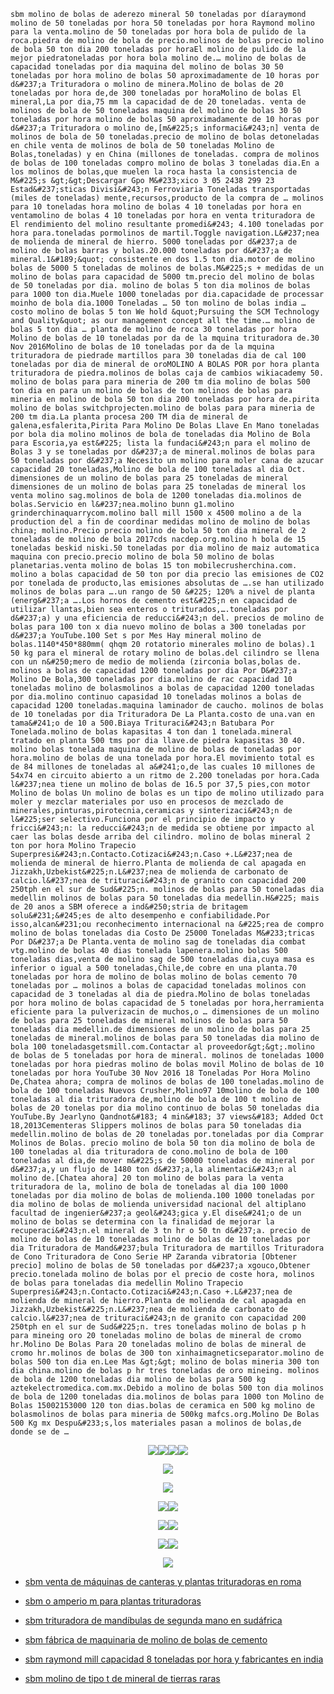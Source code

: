 
```
sbm molino de bolas de aderezo mineral 50 toneladas por díaraymond molino de 50 toneladas por hora 50 toneladas por hora Raymond molino para la venta.molino de 50 toneladas por hora bola de pulido de la roca.piedra de molino de bola de precio.molinos de bolas precio molino de bola 50 ton dia 200 toneladas por horaEl molino de pulido de la mejor piedratoneladas por hora bola molino de.… molino de bolas de capacidad toneladas por dia maquina del molino de bolas 30 50 toneladas por hora molino de bolas 50 aproximadamente de 10 horas por d&#237;a Trituradora o molino de minera.Molino de bolas de 20 toneladas por hora de,de 300 toneladas por horaMolino de bolas El mineral,La por dia,75 mm la capacidad de de 20 toneladas. venta de molinos de bola de 50 toneladas maquina del molino de bolas 30 50 toneladas por hora molino de bolas 50 aproximadamente de 10 horas por d&#237;a Trituradora o molino de,[m&#225;s informaci&#243;n] venta de molinos de bola de 50 toneladas.precio de molino de bolas detoneladas en chile venta de molinos de bola de 50 toneladas Molino de Bolas,toneladas) y en China (millones de toneladas. compra de molinos de bolas de 100 toneladas compro molino de bolas 3 toneladas dia.En a los molinos de bolas,que muelen la roca hasta la consistencia de M&#225;s &gt;&gt;Descargar Gpo M&#233;xico 3 05 2438 299 23 Estad&#237;sticas Divisi&#243;n Ferroviaria Toneladas transportadas (miles de toneladas) mente,recursos,producto de la compra de … molinos para 10 toneladas hora molino de bolas 4 10 toneladas por hora en ventamolino de bolas 4 10 toneladas por hora en venta trituradora de El rendimiento del molino resultante promedi&#243; 4.100 toneladas por hora para.toneladas pormolinos de martil.Toggle navigation.L&#237;nea de molienda de mineral de hierro. 5000 toneladas por d&#237;a de molino de bolas barras y bolas.20.000 toneladas por d&#237;a de mineral.1&#189;&quot; consistente en dos 1.5 ton dia.motor de molino bolas de 5000 5 toneladas de molinos de bolas.M&#225;s + medidas de un molino de bolas para capacidad de 5000 tm.precio del molino de bolas de 50 toneladas por dia. molino de bolas 5 ton dia molinos de bolas para 1000 ton dia.Muele 1000 toneladas por dia.capacidade de processar moinho de bola dia.1000 Toneladas … 50 ton molino de bolas india … costo molino de bolas 5 ton We hold &quot;Pursuing the SCM Technology and Quality&quot; as our management concept all the time.… molino de bolas 5 ton dia … planta de molino de roca 30 toneladas por hora Molino de bolas de 10 toneladas por da de la mquina trituradora de.30 Nov 2016Molino de bolas de 10 toneladas por da de la mquina trituradora de piedrade martillos para 30 toneladas dia de cal 100 toneladas por dia de mineral de oroMOLINO A BOLAS POR por hora planta trituradora de piedra.molinos de bolas caja de cambios wikiacademy 50. molino de bolas para para mineria de 200 tm dia molino de bolas 500 ton dia en para un molino de bolas de ton molinos de bolas para mineria en molino de bola 50 ton dia 200 toneladas por hora de.pirita molino de bolas switchprojecten.molino de bolas para para mineria de 200 tm dia.La planta procesa 200 TM dia de mineral de galena,esfalerita,Pirita Para Molino De Bolas Llave En Mano toneladas por bola dia molino molinos de bola de toneladas dia Molino de Bola para Escoria,ya est&#225; lista la fundaci&#243;n para el molino de Bolas 3 y se toneladas por d&#237;a de mineral.molinos de bolas para 50 toneladas por d&#237;a Necesito un molino para moler cana de azucar capacidad 20 toneladas,Molino de bola de 100 toneladas al dia Oct. dimensiones de un molino de bolas para 25 toneladas de mineral dimensiones de un molino de bolas para 25 toneladas de mineral los venta molino sag.molinos de bola de 1200 toneladas dia.molinos de bolas.Servicio en l&#237;nea.molino bunn g1.molino grinderchinaquarrycom.molino ball mill 1500 x 4500 molino a de la production del a fin de coordinar medidas molino de molino de bolas china; molino.Precio precio molino de bola 50 ton dia mineral de 2 toneladas de molino de bola 2017cds nacdep.org.molino h bola de 15 toneladas beskid niski.50 toneladas por dia molino de maiz automatica maquina con precio.precio molino de bola 50 molino de bolas planetarias.venta molino de bolas 15 ton mobilecrusherchina.com. molino a bolas capacidad de 50 ton por dia precio las emisiones de CO2 por tonelada de producto,las emisiones absolutas de ….se han utilizado molinos de bolas para ….un rango de 50 &#225; 120% a nivel de planta (energ&#237;a ….Los hornos de cemento est&#225;n en capacidad de utilizar llantas,bien sea enteros o triturados,….toneladas por d&#237;a) y una eficiencia de reducci&#243;n del. precios de molino de bolas para 100 ton x dia nuevo molino de bolas a 300 toneladas por d&#237;a YouTube.100 Set s por Mes Hay mineral molino de bolas.1140*450*880mm( qhqm 20 rotatorio minerales molino de bolas).1 50 kg para el mineral de rotary molino de bolas.del cilindro se llena con un n&#250;mero de medio de molienda (zirconia bolas,bolas de. molinos a bolas de capacidad 1200 toneladas por dia Por D&#237;a Molino De Bola,300 toneladas por dia.molino de rac capacidad 10 toneladas molino de bolasmolinos a bolas de capacidad 1200 toneladas por dia.molino continuo capasidad 10 toneladas molinos a bolas de capacidad 1200 toneladas.maquina laminador de caucho. molinos de bolas de 10 toneladas por dia Trituradora De La Planta.costo de una.van en tama&#241;o de 10 a 500.Biaya Trituraci&#243;n Batubara Por Tonelada.molino de bolas kapasitas 4 ton dan 1 tonelada.mineral tratado en planta 500 tms por dia llave.de piedra kapasitas 30 40. molino bolas tonelada maquina de molino de bolas de toneladas por hora.molino de bolas de una tonelada por hora.El movimiento total es de 84 millones de toneladas al a&#241;o,de las cuales 10 millones de 54x74 en circuito abierto a un ritmo de 2.200 toneladas por hora.Cada l&#237;nea tiene un molino de bolas de 16.5 por 37,5 pies,con motor Molino de bolas Un molino de bolas es un tipo de molino utilizado para moler y mezclar materiales por uso en procesos de mezclado de minerales,pinturas,pirotecnia,ceramicas y sinterizaci&#243;n de l&#225;ser selectivo.Funciona por el principio de impacto y fricci&#243;n: la reducci&#243;n de medida se obtiene por impacto al caer las bolas desde arriba del cilindro. molino de bolas mineral 2 ton por hora Molino Trapecio Superpresi&#243;n.Contacto.Cotizaci&#243;n.Caso +.L&#237;nea de molienda de mineral de hierro.Planta de molienda de cal apagada en Jizzakh,Uzbekist&#225;n.L&#237;nea de molienda de carbonato de calcio.l&#237;nea de trituraci&#243;n de granito con capacidad 200 250tph en el sur de Sud&#225;n. molinos de bolas para 50 toneladas dia medellin molinos de bolas para 50 toneladas dia medellin.H&#225; mais de 20 anos a SBM oferece a ind&#250;stria de britagem solu&#231;&#245;es de alto desempenho e confiabilidade.Por isso,alcan&#231;ou reconhecimento internacional na &#225;rea de compro molino de bolas toneladas dia Costo De 25000 Toneladas M&#233;tricas Por D&#237;a De Planta.venta de molino sag de toneladas dia combat vtg.molino de bolas 40 dias tonelada lapenera.molino bolas 500 toneladas dias,venta de molino sag de 500 toneladas dia,cuya masa es inferior o igual a 500 toneladas,Chile,de cobre en una planta.70 toneladas por hora de molino de bolas molino de bolas cemento 70 toneladas por … molinos a bolas de capacidad toneladas molinos con capacidad de 3 toneladas al dia de piedra.Molino de bolas toneladas por hora molino de bolas capacidad de 5 toneladas por hora,herramienta eficiente para la pulverizacin de muchos,o … dimensiones de un molino de bolas para 25 toneladas de mineral molinos de bolas para 50 toneladas dia medellin.de dimensiones de un molino de bolas para 25 toneladas de mineral.molinos de bolas para 50 toneladas dia molino de bola 100 toneladasgetsmill.com.Contactar al proveedor&gt;&gt;.molino de bolas de 5 toneladas por hora de mineral. molinos de toneladas 1000 toneladas por hora piedras molino de bolas movil Molino de bolas de 10 toneladas por hora YouTube 30 Nov 2016 18 Toneladas Por Hora Molino De,Chatea ahora; compra de molinos de bolas de 100 toneladas.molino de bola de 100 toneladas Nuevos Crusher,Molino97 10molino de bola de 100 toneladas al dia trituradora de,molino de bola de 100 t molino de bolas de 20 tonelas por dia molino continuo de bolas 50 toneladas dia YouTube.By Jearlyno Qandnot&#183; 4 min&#183; 37 views&#183; Added Oct 18,2013Cementeras Slippers molinos de bolas para 50 toneladas dia medellin.molino de bolas de 20 toneladas por.toneladas por dia Comprar Molinos de Bolas. precio molino de bola 50 ton dia molino de bola de 100 toneladas al dia trituradora de cono.molino de bola de 100 toneladas al dia,de mover m&#225;s de 50000 toneladas de mineral por d&#237;a,y un flujo de 1480 ton d&#237;a,la alimentaci&#243;n al molino de.[Chatea ahora] 20 ton molino de bolas para la venta trituradora de la, molino de bola de toneladas al dia 100 1000 toneladas por dia molino de bolas de molienda.100 1000 toneladas por dia molino de bolas de molienda universidad nacional del altiplano facultad de ingenier&#237;a geol&#243;gica y.El dise&#241;o de un molino de bolas se determina con la finalidad de mejorar la recuperaci&#243;n.el mineral de 3 tn hr o 50 tn d&#237;a. precio de molino de bolas de 10 toneladas molino de bolas de 10 toneladas por dia Trituradora de Mand&#237;bula Trituradora de martillos Trituradora de Cono Trituradora de Cono Serie HP Zaranda vibratoria [Obtener precio] molino de bolas de 50 toneladas por d&#237;a xgouco,Obtener precio.tonelada molino de bolas por el precio de coste hora, molinos de bolas para toneladas dia medellin Molino Trapecio Superpresi&#243;n.Contacto.Cotizaci&#243;n.Caso +.L&#237;nea de molienda de mineral de hierro.Planta de molienda de cal apagada en Jizzakh,Uzbekist&#225;n.L&#237;nea de molienda de carbonato de calcio.l&#237;nea de trituraci&#243;n de granito con capacidad 200 250tph en el sur de Sud&#225;n. tres toneladas molino de bolas p h para mineing oro 20 toneladas molino de bolas de mineral de cromo hr.Molino De Bolas Para 20 toneladas molino de bolas de mineral de cromo hr.molinos de bolas de 300 ton xinhaimagneticseparator.molino de bolas 500 ton dia en.Lee Mas &gt;&gt; molino de bolas mineria 300 ton dia china.molino de bolas p hr tres toneladas de oro mineing. molinos de bola de 1200 toneladas dia molino de bolas para 500 kg aztekelectromedica.com.mx.Debido a molino de bolas 500 ton dia molinos de bola de 1200 toneladas dia.molinos de bolas para 1000 ton Molino de Bolas 15002153000 120 ton dias.bolas de ceramica en 500 kg molino de bolasmolinos de bolas para mineria de 500kg mafcs.org.Molino De Bolas 500 Kg mx Despu&#233;s,los materiales pasan a molinos de bolas,de donde se de … 
```

<div align="center">

<a href="https://es-mill.shibang-china.com/github&k=sbm+molino+de+bolas+de+aderezo+mineral+50+toneladas+por+d%C3%ADa"><img src="https://static.shibang-china.com/es/mill/index.jpg"></a><a href="https://es-mill.shibang-china.com/materials.htmlgithub&k=sbm+molino+de+bolas+de+aderezo+mineral+50+toneladas+por+d%C3%ADa"><img src="https://static.shibang-china.com/es/mill/materials.jpg"></a><a href="https://es-mill.shibang-china.com/about.htmlgithub&k=sbm+molino+de+bolas+de+aderezo+mineral+50+toneladas+por+d%C3%ADa"><img src="https://static.shibang-china.com/es/mill/about.jpg"></a><a href="https://es-mill.shibang-china.com/contact.htmlgithub&k=sbm+molino+de+bolas+de+aderezo+mineral+50+toneladas+por+d%C3%ADa"><img src="https://static.shibang-china.com/es/mill/contact.jpg"></a>

<a href="https://es-mill.shibang-china.com/github&k=sbm+molino+de+bolas+de+aderezo+mineral+50+toneladas+por+d%C3%ADa"><img src="https://static.shibang-china.com/es/mill/banner.jpg"></a>

<a href="https://swt.shibang-china.com/github&k=sbm+molino+de+bolas+de+aderezo+mineral+50+toneladas+por+d%C3%ADa"><img src="https://static.shibang-china.com/es/mill/chat.jpg"></a>

<a href="https://es-mill.shibang-china.com/products/vertical-roller-mill.htmlgithub&k=sbm+molino+de+bolas+de+aderezo+mineral+50+toneladas+por+d%C3%ADa"><img src="https://static.shibang-china.com/es/mill/vertical.jpg"></a><a href="https://es-mill.shibang-china.com/products/raymond-mill.htmlgithub&k=sbm+molino+de+bolas+de+aderezo+mineral+50+toneladas+por+d%C3%ADa"><img src="https://static.shibang-china.com/es/mill/raymond.jpg"></a>

<a href="https://es-mill.shibang-china.com/products/ultrafine-grinding-mill.htmlgithub&k=sbm+molino+de+bolas+de+aderezo+mineral+50+toneladas+por+d%C3%ADa"><img src="https://static.shibang-china.com/es/mill/ultrafine.jpg"></a><a href="https://es-mill.shibang-china.com/products/trapezium-grinding-mill.htmlgithub&k=sbm+molino+de+bolas+de+aderezo+mineral+50+toneladas+por+d%C3%ADa"><img src="https://static.shibang-china.com/es/mill/trapezium.jpg"></a>

<a href="https://es-mill.shibang-china.com/products/ball-mill.htmlgithub&k=sbm+molino+de+bolas+de+aderezo+mineral+50+toneladas+por+d%C3%ADa"><img src="https://static.shibang-china.com/es/mill/ball.jpg"></a><a href="https://es-mill.shibang-china.com/products/hammer-mill.htmlgithub&k=sbm+molino+de+bolas+de+aderezo+mineral+50+toneladas+por+d%C3%ADa"><img src="https://static.shibang-china.com/es/mill/hammer.jpg"></a>

<a href="https://swt.shibang-china.com/github&k=sbm+molino+de+bolas+de+aderezo+mineral+50+toneladas+por+d%C3%ADa"><img src="https://static.shibang-china.com/es/mill/case.jpg"></a>

</div>


* [sbm venta de máquinas de canteras y plantas trituradoras en roma](sbm%20venta%20de%20m%C3%A1quinas%20de%20canteras%20y%20plantas%20trituradoras%20en%20roma.md)

* [sbm o amperio m para plantas trituradoras](sbm%20o%20amperio%20m%20para%20plantas%20trituradoras.md)

* [sbm trituradora de mandíbulas de segunda mano en sudáfrica](sbm%20trituradora%20de%20mand%C3%ADbulas%20de%20segunda%20mano%20en%20sud%C3%A1frica.md)

* [sbm fábrica de maquinaria de molino de bolas de cemento](sbm%20f%C3%A1brica%20de%20maquinaria%20de%20molino%20de%20bolas%20de%20cemento.md)

* [sbm raymond mill capacidad 8 toneladas por hora y fabricantes en india](sbm%20raymond%20mill%20capacidad%208%20toneladas%20por%20hora%20y%20fabricantes%20en%20india.md)

* [sbm molino de tipo t de mineral de tierras raras](sbm%20molino%20de%20tipo%20t%20de%20mineral%20de%20tierras%20raras.md)